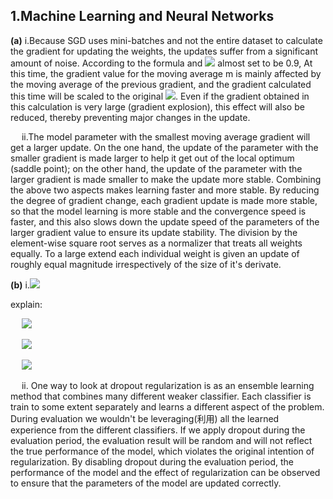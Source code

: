 ## 1.Machine Learning and Neural Networks

**(a)** i.Because SGD uses mini-batches and not the entire dataset to calculate the gradient for updating the weights, the updates suffer from a significant amount of noise. According to the formula and ![](https://latex.codecogs.com/png.image?\dpi{110}%20\beta_1) almost set to be 0.9, At this time, the gradient value for the moving average m is mainly affected by the moving average of the previous gradient, and the gradient calculated this time will be scaled to the original ![](https://latex.codecogs.com/png.image?\dpi{110}%201-\beta_1). Even if the gradient obtained in this calculation is very large (gradient explosion), this effect will also be reduced, thereby preventing major changes in the update. 

 &ensp;&ensp;&nbsp;ii.The model parameter with the smallest moving average gradient will get a larger update.
On the one hand, the update of the parameter with the smaller gradient is made larger to help it get out of the local optimum (saddle point); on the other hand, the update of the parameter with the larger gradient is made smaller to make the update more stable. Combining the above two aspects makes learning faster and more stable. By reducing the degree of gradient change, each gradient update is made more stable, so that the model learning is more stable and the convergence speed is faster, and this also slows down the update speed of the parameters of the larger gradient value to ensure its update stability. The division by the element-wise square root serves as a normalizer that treats all weights equally. To a large extend each individual weight is given an update of roughly equal magnitude irrespectively of the size of it's derivate.

**(b)** i.![](https://latex.codecogs.com/png.image?\dpi{110}%20\gamma%20=\frac{1}{1-p_{drop}})  

explain:

&ensp;&ensp;&nbsp;![](https://latex.codecogs.com/png.image?\dpi{110}%20\sum_i(1-p_{drop})h_i%20=%20(1-p_{drop})E[h])    

&ensp;&ensp;&nbsp;![](https://latex.codecogs.com/png.image?\dpi{110}%20\sum_i[h_{drop}]_i=\gamma%20\sum_i(1-p_{drop})h_i=\gamma(1-p_{drop})E[h]=E[h])

&ensp;&ensp;&nbsp;![](https://latex.codecogs.com/png.image?\dpi{110}%20\therefore%20\gamma%20=%20\frac{1}{1-p_{drop}})    

&ensp;&ensp;&nbsp;ii. One way to look at dropout regularization is as an ensemble learning method that combines many different weaker classifier. Each classifier is train to some extent separately and learns a different aspect of the problem. During evaluation we wouldn't be leveraging(利用) all the learned experience from the different classifiers. If we apply dropout during the evaluation period, the evaluation result will be random and will not reflect the true performance of the model, which violates the original intention of regularization. By disabling dropout during the evaluation period, the performance of the model and the effect of regularization can be observed to ensure that the parameters of the model are updated correctly.     


